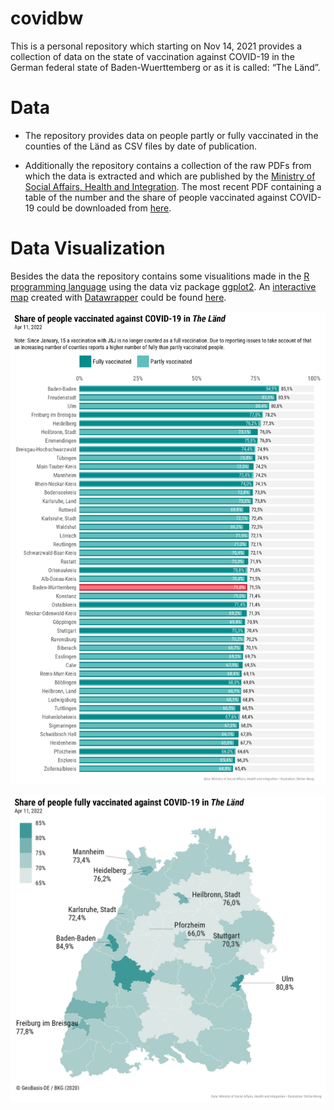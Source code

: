 
<!-- README.md is generated from README.Rmd. Please edit that file -->

# covidbw

This is a personal repository which starting on Nov 14, 2021 provides a
collection of data on the state of vaccination against COVID-19 in the
German federal state of Baden-Wuerttemberg or as it is called: “The
Länd”.

# Data

-   The repository provides data on people partly or fully vaccinated in
    the counties of the Länd as CSV files by date of publication.

-   Additionally the repository contains a collection of the raw PDFs
    from which the data is extracted and which are published by the
    [Ministry of Social Affairs, Health and
    Integration](https://sozialministerium.baden-wuerttemberg.de). The
    most recent PDF containing a table of the number and the share of
    people vaccinated against COVID-19 could be downloaded from
    [here](https://sozialministerium.baden-wuerttemberg.de/fileadmin/redaktion/m-sm/intern/downloads/Downloads_Gesundheitsschutz/Corona_Gesamtzahl-Impfungen-Landkreise-BW.pdf).

# Data Visualization

Besides the data the repository contains some visualitions made in the
[R programming language](https://www.r-project.org) using the data viz
package [ggplot2](https://ggplot2.tidyverse.org). An [interactive
map](https://www.datawrapper.de/_/7BugB/) created with
[Datawrapper](https://www.datawrapper.de) could be found
[here](https://www.datawrapper.de/_/7BugB/).

![](figure/covid_bar_bw_2022-04-11.png)

![](figure/covid_map_bw_2022-04-11.png)
